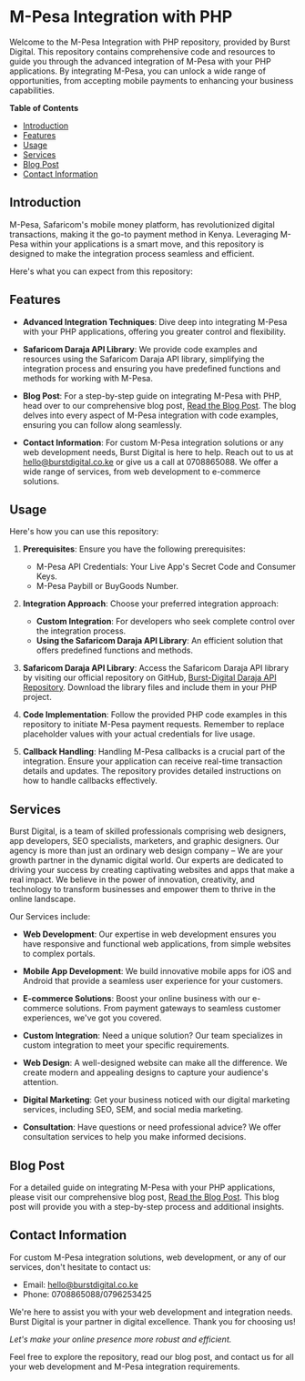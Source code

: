 # M-Pesa Integration with PHP

Welcome to the M-Pesa Integration with PHP repository, provided by Burst Digital. This repository contains comprehensive code and resources to guide you through the advanced integration of M-Pesa with your PHP applications. By integrating M-Pesa, you can unlock a wide range of opportunities, from accepting mobile payments to enhancing your business capabilities.

**Table of Contents**
- [Introduction](#introduction)
- [Features](#features)
- [Usage](#usage)
- [Services](#services)
- [Blog Post](#blog-post)
- [Contact Information](#contact-information)

## Introduction

M-Pesa, Safaricom's mobile money platform, has revolutionized digital transactions, making it the go-to payment method in Kenya. Leveraging M-Pesa within your applications is a smart move, and this repository is designed to make the integration process seamless and efficient.

Here's what you can expect from this repository:

## Features

- **Advanced Integration Techniques**: Dive deep into integrating M-Pesa with your PHP applications, offering you greater control and flexibility.

- **Safaricom Daraja API Library**: We provide code examples and resources using the Safaricom Daraja API library, simplifying the integration process and ensuring you have predefined functions and methods for working with M-Pesa.

- **Blog Post**: For a step-by-step guide on integrating M-Pesa with PHP, head over to our comprehensive blog post, [Read the Blog Post](https://burstdigital.co.ke/2023/10/23/integrating-m-pesa-into-your-website-using-php-step-by-step-guide-part-2/). The blog delves into every aspect of M-Pesa integration with code examples, ensuring you can follow along seamlessly.

- **Contact Information**: For custom M-Pesa integration solutions or any web development needs, Burst Digital is here to help. Reach out to us at [hello@burstdigital.co.ke](mailto:hello@burstdigital.co.ke) or give us a call at 0708865088. We offer a wide range of services, from web development to e-commerce solutions.

## Usage

Here's how you can use this repository:

1. **Prerequisites**: Ensure you have the following prerequisites:
    - M-Pesa API Credentials: Your Live App's Secret Code and Consumer Keys.
    - M-Pesa Paybill or BuyGoods Number.

2. **Integration Approach**: Choose your preferred integration approach:
    - **Custom Integration**: For developers who seek complete control over the integration process.
    - **Using the Safaricom Daraja API Library**: An efficient solution that offers predefined functions and methods.

3. **Safaricom Daraja API Library**: Access the Safaricom Daraja API library by visiting our official repository on GitHub, [Burst-Digital Daraja API Repository](https://github.com/Burst-Digital-Kenya/mpesa-integration-php). Download the library files and include them in your PHP project.

4. **Code Implementation**: Follow the provided PHP code examples in this repository to initiate M-Pesa payment requests. Remember to replace placeholder values with your actual credentials for live usage.

5. **Callback Handling**: Handling M-Pesa callbacks is a crucial part of the integration. Ensure your application can receive real-time transaction details and updates. The repository provides detailed instructions on how to handle callbacks effectively.

## Services
Burst Digital, is a team of skilled professionals comprising web designers, app developers, SEO specialists, marketers, and graphic designers. Our agency is more than just an ordinary web design company – We are your growth partner in the dynamic digital world. Our  experts are dedicated to driving your success by creating captivating websites and apps that make a real impact. We believe in the power of innovation, creativity, and technology to transform businesses and empower them to thrive in the online landscape.

Our Services include:

- **Web Development**: Our expertise in web development ensures you have responsive and functional web applications, from simple websites to complex portals.

- **Mobile App Development**: We build innovative mobile apps for iOS and Android that provide a seamless user experience for your customers.

- **E-commerce Solutions**: Boost your online business with our e-commerce solutions. From payment gateways to seamless customer experiences, we've got you covered.

- **Custom Integration**: Need a unique solution? Our team specializes in custom integration to meet your specific requirements.

- **Web Design**: A well-designed website can make all the difference. We create modern and appealing designs to capture your audience's attention.

- **Digital Marketing**: Get your business noticed with our digital marketing services, including SEO, SEM, and social media marketing.

- **Consultation**: Have questions or need professional advice? We offer consultation services to help you make informed decisions.

## Blog Post

For a detailed guide on integrating M-Pesa with your PHP applications, please visit our comprehensive blog post, [Read the Blog Post](https://burstdigital.co.ke/2023/10/23/integrating-m-pesa-into-your-website-using-php-step-by-step-guide-part-2/). This blog post will provide you with a step-by-step process and additional insights.

## Contact Information

For custom M-Pesa integration solutions, web development, or any of our services, don't hesitate to contact us:

- Email: [hello@burstdigital.co.ke](mailto:hello@burstdigital.co.ke)
- Phone: 0708865088/0796253425

We're here to assist you with your web development and integration needs. Burst Digital is your partner in digital excellence. Thank you for choosing us!

*Let's make your online presence more robust and efficient.*

Feel free to explore the repository, read our blog post, and contact us for all your web development and M-Pesa integration requirements.
